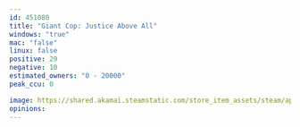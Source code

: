 ```yaml
---
id: 451080
title: "Giant Cop: Justice Above All"
windows: "true"
mac: "false"
linux: false
positive: 29
negative: 10
estimated_owners: "0 - 20000"
peak_ccu: 0

image: https://shared.akamai.steamstatic.com/store_item_assets/steam/apps/451080/header.jpg?t=1542742908
opinions:
---
```

